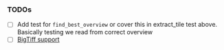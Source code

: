 ### TODOs

- [ ] Add test for `find_best_overview` or cover this in extract_tile test above.
      Basically testing we read from correct overview
- [ ] [BigTiff support](https://www.awaresystems.be/imaging/tiff/bigtiff.html)